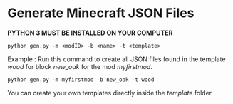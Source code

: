 

# Generate Minecraft JSON Files

**PYTHON 3 MUST BE INSTALLED ON YOUR COMPUTER**

    python gen.py -m <modID> -b <name> -t <template>
   
   Example : Run this command to create all JSON files found in the template *wood* for block *new_oak* for the mod *myfirstmod*.

    python gen.py -m myfirstmod -b new_oak -t wood


You can create your own templates directly inside the *template* folder.

